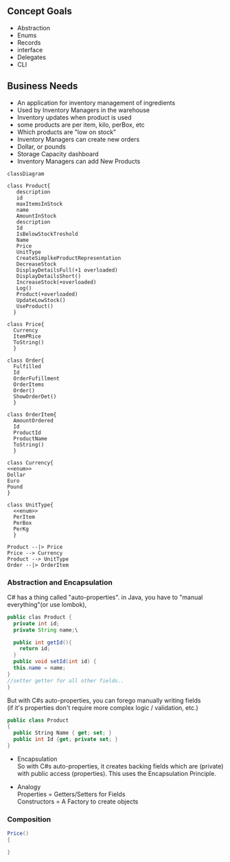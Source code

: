 ## Concept Goals

- Abstraction
- Enums
- Records
- interface
- Delegates
- CLI

## Business Needs

- An application for inventory management of ingredients
- Used by Inventory Managers in the warehouse
- Inventory updates when product is used
- some products are per item, kilo, perBox, etc
- Which products are "low on stock"
- Inventory Managers can create new orders
- Dollar, or pounds
- Storage Capacity dashboard
- Inventory Managers can add New Products

```mermaid
classDiagram

class Product{
   description
   id
   maxItemsInStock
   name
   AmountInStock
   description
   Id
   IsBelowStockTreshold
   Name
   Price
   UnitType
   CreateSimplkeProductRepresentation
   DecreaseStock
   DisplayDetailsFull(+1 overloaded)
   DisplayDetailsShort()
   IncreaseStock(+overloaded)
   Log()
   Product(+overloaded)
   UpdateLowStock()
   UseProduct()
  }

class Price{
  Currency
  ItemPRice
  ToString()
  }

class Order{
  Fulfilled
  Id
  OrderFufillment
  OrderItems
  Order()
  ShowOrderDet()
  }

class OrderItem{
  AmountOrdered
  Id
  ProductId
  ProductName
  ToString()
  }

class Currency{
<<enum>>
Dollar
Euro
Pound
}

class UnitType{
  <<enum>>
  PerItem
  PerBox
  PerKg
  }

Product --|> Price
Price --> Currency
Product --> UnitType
Order --|> OrderItem
```

### Abstraction and Encapsulation

C# has a thing called "auto-properties".
in Java, you have to "manual everything"(or use lombok),

```java
public clas Product {
  private int id;
  private String name;\

  public int getId(){
    return id;
  }
  public void setId(int id) {
  this.name = name;
}
//setter getter for all other fields..
}
```

But with C#s auto-properties, you can forego manually writing fields  
 (if it's properties don't require more complex logic / validation, etc.)

```c#
public class Product
{
  public String Name { get; set; }
  public int Id {get; private set; }
}
```

- Encapsulation  
  So with C#s auto-properties, it creates backing fields which are (private)  
  with public access (properties). This uses the Encapsulation Principle.

- Analogy  
  Properties = Getters/Setters for Fields  
  Constructors = A Factory to create objects

### Composition

```c#
Price()
{

}
```
